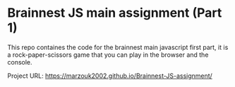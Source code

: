 # Brainnest JS main assignment (Part 1)
This repo containes the code for the brainnest main javascript first part, it is a rock-paper-scissors game that you can play in the browser and the console.

Project URL: https://marzouk2002.github.io/Brainnest-JS-assignment/